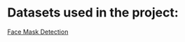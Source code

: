 # Datasets used in the project:

[Face Mask Detection](https://www.kaggle.com/andrewmvd/face-mask-detection)